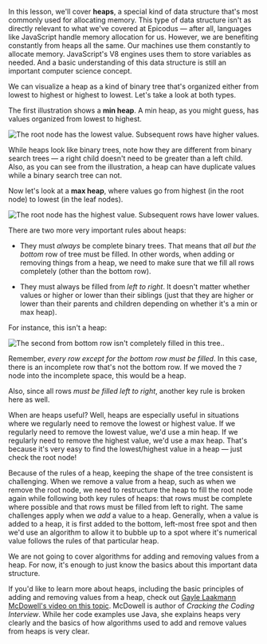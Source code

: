 In this lesson, we'll cover **heaps**, a special kind of data structure that's most commonly used for allocating memory. This type of data structure isn't as directly relevant to what we've covered at Epicodus — after all, languages like JavaScript handle memory allocation for us. However, we are benefiting constantly from heaps all the same. Our machines use them constantly to allocate memory. JavaScript's V8 engines uses them to store variables as needed. And a basic understanding of this data structure is still an important computer science concept.

We can visualize a heap as a kind of binary tree that's organized either from lowest to highest or highest to lowest. Let's take a look at both types.

The first illustration shows a **min heap**. A min heap, as you might guess, has values organized from lowest to highest.

![The root node has the lowest value. Subsequent rows have higher values.](https://learnhowtoprogram.s3.us-west-2.amazonaws.com/computer-science-curriculum-2020/min_heap.png)

While heaps look like binary trees, note how they are different from binary search trees — a right child doesn't need to be greater than a left child. Also, as you can see from the illustration, a heap can have duplicate values while a binary search tree can not.

Now let's look at a **max heap**, where values go from highest (in the root node) to lowest (in the leaf nodes).

![The root node has the highest value. Subsequent rows have lower values.](https://learnhowtoprogram.s3.us-west-2.amazonaws.com/computer-science-curriculum-2020/max_heap.png)

There are two more very important rules about heaps:

* They must _always_ be complete binary trees. That means that _all but the bottom_ row of tree must be filled. In other words, when adding or removing things from a heap, we need to make sure that we fill all rows completely (other than the bottom row).

* They must always be filled from _left to right_. It doesn't matter whether values or higher or lower than their siblings (just that they are higher or lower than their parents and children depending on whether it's a min or max heap).

For instance, this isn't a heap:

![The second from bottom row isn't completely filled in this tree.](https://learnhowtoprogram.s3.us-west-2.amazonaws.com/computer-science-curriculum-2020/not_a_heap.png).

Remember, _every row except for the bottom row must be filled_. In this case, there is an incomplete row that's not the bottom row. If we moved the `7` node into the incomplete space, this would be a heap.

Also, since all rows _must be filled left to right_, another key rule is broken here as well.

When are heaps useful? Well, heaps are especially useful in situations where we regularly need to remove the lowest or highest value. If we regularly need to remove the lowest value, we'd use a min heap. If we regularly need to remove the highest value, we'd use a max heap. That's because it's very easy to find the lowest/highest value in a heap — just check the root node!

Because of the rules of a heap, keeping the shape of the tree consistent is challenging. When we remove a value from a heap, such as when we remove the root node, we need to restructure the heap to fill the root node again while following both key rules of heaps: that rows must be complete where possible and that rows must be filled from left to right. The same challenges apply when we _add_ a value to a heap. Generally, when a value is added to a heap, it is first added to the bottom, left-most free spot and then we'd use an algorithm to allow it to bubble up to a spot where it's numerical value follows the rules of that particular heap.

We are not going to cover algorithms for adding and removing values from a heap. For now, it's enough to just know the basics about this important data structure.

If you'd like to learn more about heaps, including the basic principles of adding and removing values from a heap, check out [Gayle Laakmann McDowell's video on this topic](https://www.youtube.com/watch?v=t0Cq6tVNRBA&ab_channel=HackerRank). McDowell is author of _Cracking the Coding Interview_. While her code examples use Java, she explains heaps very clearly and the basics of how algorithms used to add and remove values from heaps is very clear.